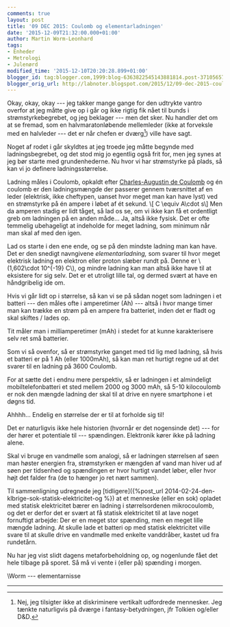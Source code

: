 ```yaml
---
comments: true
layout: post
title: '09 DEC 2015: Coulomb og elementarladningen'
date: '2015-12-09T21:32:00.000+01:00'
author: Martin Worm-Leonhard
tags:
- Enheder
- Metrologi
- Julenørd
modified_time: '2015-12-10T20:20:28.899+01:00'
blogger_id: tag:blogger.com,1999:blog-6363822545143881814.post-3710565700171614185
blogger_orig_url: http://labnoter.blogspot.com/2015/12/09-dec-2015-coulomb-og.html
---
```


Okay, okay, okay --- jeg takker mange gange for den udtrykte vantro
overfor at jeg måtte give op i går og ikke rigtig fik nået til bunds i
strømstyrkebegrebet, og jeg beklager --- men det sker. Nu handler det om
at se fremad, som en halvmaratonløbende mellemleder (ikke at forveksle
med en halvleder --- det er når chefen er dværg[^1]) ville have sagt.

Noget af rodet i går skyldtes at jeg troede jeg måtte begynde med
ladningsbegrebet, og det stod mig jo egentlig også frit for, men jeg
synes at jeg bør starte med grundenhederne. Nu hvor vi har strømstyrke
på plads, så kan vi jo definere ladningsstørrelse.

Ladning måles i Coulomb, opkaldt efter [Charles-Augustin de
Coulomb](https://en.wikipedia.org/wiki/Charles-Augustin_de_Coulomb) og
én coulomb er den ladningsmængde der passerer gennem tværsnittet af en
leder (elektrisk, ikke cheftypen, uanset hvor meget man kan have lyst)
ved en strømstyrke på én ampere i løbet af ét sekund. \\[ C \equiv
A\cdot s\\]
Men da amperen stadig er lidt tåget, så lad os se, om vi
ikke kan få et ordentligt greb om ladningen på en anden måde... Ja,
altså ikke fysisk. Det er ofte temmelig ubehageligt at indeholde for
meget ladning, som minimum når man skal af med den igen.

Lad os starte i den ene ende, og se på den mindste ladning man kan have.
Det er den snedigt navngivene *elementarladning,* som svarer til hvor
meget elektrisk ladning en elektron eller proton slæber rundt på. Denne
er \\(1,602\cdot 10^{-19} C\\), og mindre ladning kan man altså ikke
have til at eksistere for sig selv. Det er et utroligt lille tal, og
dermed svært at have en håndgribelig ide om.

Hvis vi går lidt op i størrelse, så kan vi se på sådan noget som
ladningen i et batteri --- den måles ofte i amperetimer (Ah) --- altså i hvor
mange timer man kan trække en strøm på en ampere fra batteriet, inden
det er fladt og skal skiftes / lades op. 

Tit måler man i
milliamperetimer (mAh) i stedet for at kunne karakterisere selv ret små
batterier.

Som vi så ovenfor, så er strømstyrke ganget med tid lig med ladning, så
hvis et batteri er på 1 Ah (eller 1000mAh), så kan man ret hurtigt regne
ud at det svarer til en ladning på 3600 Coulomb.

For at sætte det i endnu mere perspektiv, så er ladningen i et
almindeligt mobiltelefonbatteri et sted mellem 2000 og 3000 mAh, så 5-10
kilocoulomb er nok den mængde ladning der skal til at drive en nyere
smartphone i et døgns tid.

Ahhhh... Endelig en størrelse der er til at forholde sig til!

Det er naturligvis ikke hele historien (hvornår er det nogensinde det) ---
for der hører et potentiale til --- spændingen. Elektronik kører ikke på
ladning alene.

Skal vi bruge en vandmølle som analogi, så er ladningen størrelsen af
søen man høster energien fra, strømstyrken er mængden af vand man hiver
ud af søen per tidsenhed og spændingen er hvor hurtigt vandet løber,
eller hvor højt det falder fra (de to hænger jo ret nært sammen).

Til sammenligning udregnede jeg
[tidligere]({%post_url 2014-02-24-den-klbrige-sok-statisk-elektricitet-og %}) at
et menneske (eller en sok) opladet med statisk elektricitet bærer en
ladning i størrelsordenen mikrocoulomb, og det er derfor det er svært at
få statisk elektricitet til at lave noget fornuftigt arbejde: Der er en
meget stor spænding, men en meget lille mængde ladning. At skulle lade
et batteri op med statisk elektricitet ville svare til at skulle drive
en vandmølle med enkelte vanddråber, kastet ud fra rundetårn.

Nu har jeg vist slidt dagens metaforbeholdning op, og nogenlunde fået
det hele tilbage på sporet. Så må vi vente i (eller på) spænding i
morgen.

\\Worm --- elementarnisse

-------------------------

[^1]: Nej, jeg tilsigter ikke at diskriminere vertikalt udfordrede
    mennesker. Jeg tænkte naturligvis på dværge i fantasy-betydningen, jfr
    Tolkien og/eller D&D.
